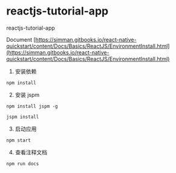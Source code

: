 # reactjs-tutorial-app

reactjs-tutorial-app


Document [https://simman.gitbooks.io/react-native-quickstart/content/Docs/Basics/ReactJS/EnvironmentInstall.html](https://simman.gitbooks.io/react-native-quickstart/content/Docs/Basics/ReactJS/EnvironmentInstall.html)


1. 安装依赖

  ```
  npm install
  ```

2. 安装 jspm

  ```
  npm install jspm -g
  ```

  ```
  jspm install
  ```

3. 启动应用

  ```
  npm start
  ```

4. 查看注释文档

  ```
  npm run docs
  ```
